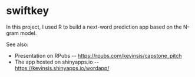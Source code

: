 # swiftkey

In this project, I used R to build a next-word prediction app based on the N-gram model.

See also:
* Presentation on RPubs -- https://rpubs.com/kevinsis/capstone_pitch
* The app hosted on shinyapps.io -- https://kevinsis.shinyapps.io/wordapp/
